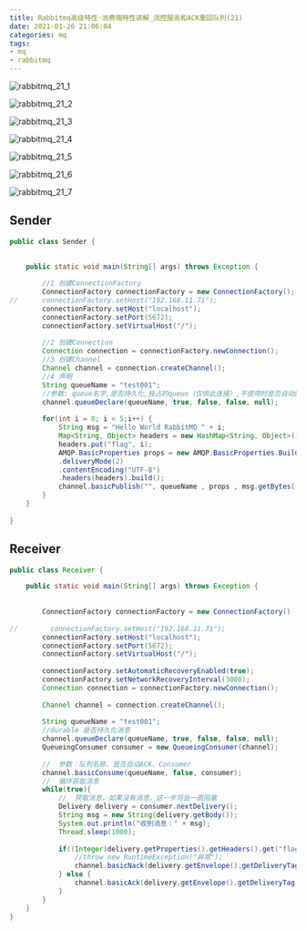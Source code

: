 ```yaml
---
title: Rabbitmq高级特性-消费端特性讲解_流控服务和ACK重回队列(21)
date: 2021-01-26 21:06:04
categories: mq
tags: 
- mq
- rabbitmq
---
```


![rabbitmq_21_1](https://gitee.com/littlefxc/oss/raw/master/images/rabbitmq_21_1.png)

![rabbitmq_21_2](https://gitee.com/littlefxc/oss/raw/master/images/rabbitmq_21_2.png)

![rabbitmq_21_3](https://gitee.com/littlefxc/oss/raw/master/images/rabbitmq_21_3.png)

![rabbitmq_21_4](https://gitee.com/littlefxc/oss/raw/master/images/rabbitmq_21_4.png)

![rabbitmq_21_5](https://gitee.com/littlefxc/oss/raw/master/images/rabbitmq_21_5.png)

![rabbitmq_21_6](https://gitee.com/littlefxc/oss/raw/master/images/rabbitmq_21_6.png)

![rabbitmq_21_7](https://gitee.com/littlefxc/oss/raw/master/images/rabbitmq_21_7.png)

## Sender

```java
public class Sender {

	
	public static void main(String[] args) throws Exception {
		
		//1 创建ConnectionFactory
		ConnectionFactory connectionFactory = new ConnectionFactory();
//		connectionFactory.setHost("192.168.11.71");
		connectionFactory.setHost("localhost");
		connectionFactory.setPort(5672);
		connectionFactory.setVirtualHost("/");
		
		//2 创建Connection
		Connection connection = connectionFactory.newConnection();
		//3 创建Channel
		Channel channel = connection.createChannel();  
		//4 声明
		String queueName = "test001";  
        //参数: queue名字,是否持久化,独占的queue（仅供此连接）,不使用时是否自动删除, 其他参数
		channel.queueDeclare(queueName, true, false, false, null);
		
		for(int i = 0; i < 5;i++) {
			String msg = "Hello World RabbitMQ " + i;
			Map<String, Object> headers = new HashMap<String, Object>();
			headers.put("flag", i);
			AMQP.BasicProperties props = new AMQP.BasicProperties.Builder()
			.deliveryMode(2)
			.contentEncoding("UTF-8")
			.headers(headers).build();
			channel.basicPublish("", queueName , props , msg.getBytes()); 			
		}
	}
	
}
```

## Receiver

```java
public class Receiver {

	public static void main(String[] args) throws Exception {
		
		
        ConnectionFactory connectionFactory = new ConnectionFactory() ;  
        
//        connectionFactory.setHost("192.168.11.71");
        connectionFactory.setHost("localhost");
        connectionFactory.setPort(5672);
		connectionFactory.setVirtualHost("/");
		
        connectionFactory.setAutomaticRecoveryEnabled(true);
        connectionFactory.setNetworkRecoveryInterval(3000);
        Connection connection = connectionFactory.newConnection();
        
        Channel channel = connection.createChannel();  
        
        String queueName = "test001";  
        //durable 是否持久化消息
        channel.queueDeclare(queueName, true, false, false, null);  
        QueueingConsumer consumer = new QueueingConsumer(channel);
        
        //	参数：队列名称、是否自动ACK、Consumer
        channel.basicConsume(queueName, false, consumer);  
        //	循环获取消息  
        while(true){  
            //	获取消息，如果没有消息，这一步将会一直阻塞  
            Delivery delivery = consumer.nextDelivery();  
            String msg = new String(delivery.getBody());    
            System.out.println("收到消息：" + msg);  
            Thread.sleep(1000);
            
            if((Integer)delivery.getProperties().getHeaders().get("flag") == 0) {
            	//throw new RuntimeException("异常");
            	channel.basicNack(delivery.getEnvelope().getDeliveryTag(), false, false);
            } else {
            	channel.basicAck(delivery.getEnvelope().getDeliveryTag(), false);
            }
        } 
	}
}
```

